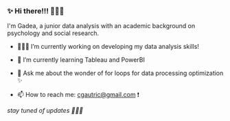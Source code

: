 ###  ✨ Hi there!!! 🧙🏻‍♀️ 

I'm Gadea, a junior data analysis with an academic background on psychology and social research.

- 👩🏻‍💻 I’m currently working on developing my data analysis skills!

- 🌱 I’m currently learning Tableau and PowerBI

- 💬 Ask me about the wonder of for loops for data processing optimization ✨

- 📫 How to reach me: cgautric@gmail.com ❗️

*stay tuned of updates 🧚🏻‍♀️*
